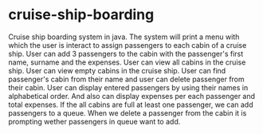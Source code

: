 # cruise-ship-boarding
Cruise ship boarding system in java. The system will print a menu with which the user is interact to assign passengers to each cabin of a cruise ship.
User can add 3 passengers to the cabin with the passenger's first name, surname and the expenses.
User can view all cabins in the cruise ship.
User can view empty cabins in the cruise ship.
User can find passenger's cabin from their name and user can delete passenger from their cabin.
User can display entered passengers by using their names in alphabetical order.
And also can display expenses per each passenger and total expenses.
If the all cabins are full at least one passenger, we can add passengers to a queue.
When we delete a passenger from the cabin it is prompting wether passengers in queue want to add.
